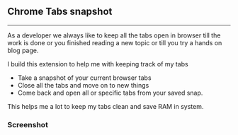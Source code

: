 ## Chrome Tabs snapshot
***
As a developer we always like to keep all the tabs open in browser till the work is done or you finished reading a new topic or till you try a hands on blog page. 

I build this extension to help me with keeping track of my tabs
* Take a snapshot of your current browser tabs
* Close all the tabs and move on to new things
* Come back and open all or specific tabs from your saved snap.

This helps me a lot to keep my tabs clean and save RAM in system. 

### Screenshot
[Take a snap]: span1.png
[Load All snap]: span2.png
[Open All tabs]: span3.png

